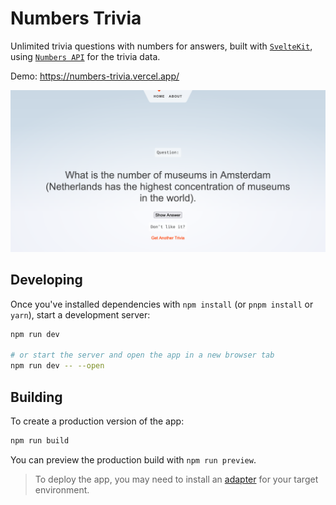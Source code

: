 # Numbers Trivia

Unlimited trivia questions with numbers for answers, built with [`SvelteKit`](https://github.com/sveltejs/kit/), using [`Numbers API`](http://numbersapi.com/) for the trivia data.

Demo: https://numbers-trivia.vercel.app/

![Screenshot](/screenshot.png "Screenshot")

## Developing

Once you've installed dependencies with `npm install` (or `pnpm install` or `yarn`), start a development server:

```bash
npm run dev

# or start the server and open the app in a new browser tab
npm run dev -- --open
```

## Building

To create a production version of the app:

```bash
npm run build
```

You can preview the production build with `npm run preview`.

> To deploy the app, you may need to install an [adapter](https://kit.svelte.dev/docs/adapters) for your target environment.
